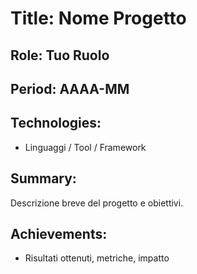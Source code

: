 # Title: Nome Progetto
## Role: Tuo Ruolo
## Period: AAAA-MM
## Technologies:
- Linguaggi / Tool / Framework
## Summary:
Descrizione breve del progetto e obiettivi.
## Achievements:
- Risultati ottenuti, metriche, impatto
